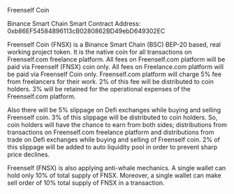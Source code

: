 Freenself Coin

Binance Smart Chain Smart Contract Address: 0xb86EF54584896113cB0280862BD49ebD649302EC

Freenself Coin (FNSX) is a Binance Smart Chain (BSC) BEP-20 based, real working project token. It is the native coin for all transactions on Freenself.com freelance platform. All fees on Freenself.com platform will be paid via Freenself (FNSX) coin only. All fees on Freelance.com platform will be paid via Freenself Coin only. Freenself.com platform will charge 5% fee from freelancers for their work. 2% of this fee will be distributed to coin holders. 3% will be retained for the operational expenses of the Freenself.com platform.

Also there will be 5% slippage on Defi exchanges while buying and selling Freenself coin. 3% of this slippage will be distributed to coin holders. So, coin holders will have the chance to earn from both sides; distributions from transactions on Freenself.com freelance platform and distributions from trade on Defi exchanges while buying and selling of Freenself coin. 2% of this slippage will be added to auto liquidity pool in order to prevent sharp price declines.

Freenself (FNSX) is also applying anti-whale mechanics. A single wallet can hold only 10% of total supply of FNSX. Moreover, a single wallet can make sell order of 10% total supply of FNSX in a transaction.
